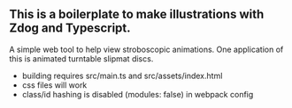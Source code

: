 ## This is a boilerplate to make illustrations with Zdog and Typescript.
A simple web tool to help view stroboscopic animations. One application of this is animated turntable slipmat discs.

- building requires src/main.ts and src/assets/index.html
- css files will work
- class/id hashing is disabled (modules: false) in webpack config
